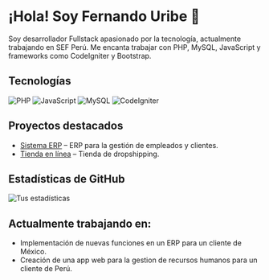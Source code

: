 # ¡Hola! Soy Fernando Uribe 👋

Soy desarrollador Fullstack apasionado por la tecnología, actualmente trabajando en SEF Perú. Me encanta trabajar con PHP, MySQL, JavaScript y frameworks como CodeIgniter y Bootstrap.

## Tecnologías

![PHP](https://img.shields.io/badge/PHP-777BB4?style=for-the-badge&logo=php&logoColor=white)
![JavaScript](https://img.shields.io/badge/JavaScript-323330?style=for-the-badge&logo=javascript&logoColor=F7DF1E)
![MySQL](https://img.shields.io/badge/MySQL-4479A1?style=for-the-badge&logo=mysql&logoColor=white)
![CodeIgniter](https://img.shields.io/badge/CodeIgniter-E34F26?style=for-the-badge&logo=codeigniter&logoColor=white)

## Proyectos destacados

- [Sistema ERP](https://github.com/ferrcode1/ERP-System) – ERP para la gestión de empleados y clientes.
- [Tienda en línea](https://github.com/ferrcode1/online-store) – Tienda de dropshipping.

## Estadísticas de GitHub

![Tus estadísticas](https://github-readme-stats.vercel.app/api?username=ferrcode1&show_icons=true&theme=radical)


## Actualmente trabajando en:

- Implementación de nuevas funciones en un ERP para un cliente de México.
- Creación de una app web para la gestion de recursos humanos para un cliente de Perú.
